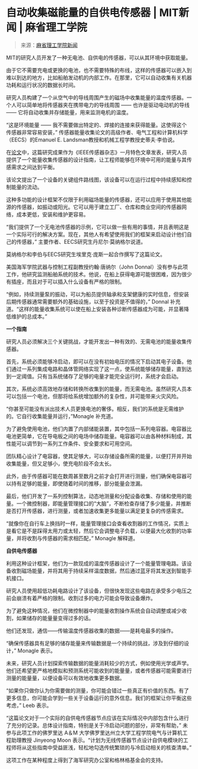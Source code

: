 <!--yml

类别：未分类

日期：2024年05月27日 15:01:54

-->

# 自动收集磁能量的自供电传感器 | MIT新闻 | 麻省理工学院

> 来源：[麻省理工学院新闻](https://news.mit.edu/2024/self-powered-sensor-harvests-magnetic-energy-0118)

MIT的研究人员开发了一种无电池、自供电的传感器，可以从其环境中获取能量。

由于它不需要充电或更换的电池，也不需要特殊的布线，这样的传感器可以嵌入到难以到达的地方，比如船舶发动机的内部工作。在那里，它可以自动收集有关机器功耗和运行状况的数据长时间。

研究人员构建了一个从空气中的导线周围产生的磁场中收集能量的温度传感器。一个人可以简单地将传感器夹在携带电力的导线周围 —— 也许是驱动电动机的导线 —— 它将自动收集并存储能量，用来监测电机的温度。

“这是环境能量 —— 我不需要做出特定的、焊接的连接来获得能量。这使得这个传感器非常容易安装，” 传感器能量收集论文的高级作者、电气工程和计算机科学（EECS）的Emanuel E. Landsman教授和机械工程学教授史蒂夫·李伯说。

在[论文](https://ieeexplore.ieee.org/document/10341273)中，这篇研究成果作为《IEEE传感器杂志》一月特色文章发表，研究人员提供了一个能量收集传感器的设计指南，让工程师能够在环境中可用的能量与其传感需求之间达到平衡。

该论文提出了一个设备的关键组件路线图，该设备可以在运行过程中持续感知和控制能量的流动。

这种多功能的设计框架不仅限于利用磁场能量的传感器，还可以应用于使用其他能源的传感器，如振动或阳光。它可以用于建立工厂、仓库和商业空间的传感器网络，成本更低，安装和维护更容易。

“我们提供了一个无电池传感器的示例，它可以做一些有用的事情，并且表明这是一个实际可行的解决方案。现在，其他人有希望使用我们的框架来启动设计他们自己的传感器，” 主要作者、EECS研究生丹尼尔·莫纳格尔说道。

莫纳格尔和李伯与EECS研究生埃里克·庞斯一起合作撰写了这篇论文。

美国海军学院武器与控制工程副教授约翰·唐纳尔（John Donnal）没有参与此项工作，他研究监测船舶系统的技术。他说，在船上获得电源可能很困难，因为很少有插座，而且对于可以插入什么设备有严格的限制。

“例如，持续测量泵的振动，可以为船员提供轴承和支架健康的实时信息，但安装后期传感器通常需要额外的基础设施，以至于投资是不值得的，” Donnal 补充道。“这样的能量收集系统可以使在船上安装各种诊断传感器成为可能，并显著降低维护的总成本。”

**一个指南**

研究人员必须解决三个关键挑战，才能开发出一种有效的、无需电池的能量收集传感器。

首先，系统必须能够冷启动，即可以在没有初始电压的情况下启动其电子设备。他们通过一系列集成电路和晶体管网络实现了这一点，使系统能够储存能量，直到达到一定阈值。只有当系统储存了足够的电量才能完全运行时，系统才会启动。

其次，系统必须高效地存储和转换所收集到的能量，而无需电池。虽然研究人员本可以包括一个电池，但那将给系统增加额外的复杂性，并可能带来火灾风险。

“你甚至可能没有派出技术人员更换电池的奢侈。相反，我们的系统是无需维护的。它自行收集能量并运行，”Monagle 补充道。

为了避免使用电池，他们内置了内部储能装置，其中包括一系列电容器。电容器比电池更简单，它在导电板之间的电场中储存能量。电容器可以由各种材料制成，其性能可以调节到一系列工作条件、安全要求和可用空间。

团队精心设计了电容器，使其足够大，可以存储设备所需的能量，以便打开并开始收集能量，但又足够小，使充电阶段不会太长。

此外，由于传感器可能在数周甚至数月之前才会打开进行测量，他们确保电容器可以持有足够的能量，即使随着时间的推移，部分能量会泄漏。

最后，他们开发了一系列控制算法，动态地测量和分配设备收集、存储和使用的能量。一个微控制器，即能量管理接口的“大脑”，不断检查存储了多少能量，并推断是否打开传感器，进行测量，或者加速收集更多能量以满足更复杂的传感需求。

“就像你在自行车上换挡时一样，能量管理接口会查看收割器的工作情况，实质上是看它是不是踩得太用力或太轻，然后它会调整电子负载，以便最大化收割的功率量，并将收割与传感器的需求相匹配，” Monagle 解释道。

**自供电传感器**

利用这种设计框架，他们为一款现成的温度传感器设计了一个能量管理电路。该设备收割磁场能量，并将其用于持续采样温度数据，然后通过蓝牙将其发送到智能手机接口。

研究人员使用超低功耗电路设计了该设备，但很快发现这些电路在承受多少电压之前会崩溃有着严格的限制。收割过多的电力可能会导致设备爆炸。

为了避免这种情况，他们在微控制器中的能量收割操作系统会自动调整或减少收割，如果储存的能量量变得过多的话。

他们还发现，通信——传输温度传感器收集的数据——是耗电最多的操作。

“确保传感器具有足够的储存能量来传输数据是一个持续的挑战，涉及到仔细的设计，” Monagle 表示。

未来，研究人员计划探索传输数据的能量消耗较少的方式，例如使用光学或声学。他们还希望更严格地模拟和预测系统可能收到的能量量，或者传感器可能需要进行测量的能量量，以便设备可以有效地收集更多数据。

“如果你只做你认为你需要做的测量，你可能会错过一些真正有价值的东西。有了更多信息，你可能会学到一些关于设备运行的意外信息。我们的框架让你平衡这些考虑，” Leeb 表示。

“这篇论文对于一个实际的自供电传感器节点应该在实际情况中内部包含什么进行了充分的记录。总体设计指南，特别是关于冷启动问题的部分，非常有帮助，” 未参与此项工作的佛罗里达 A＆M 大学佛罗里达州立大学工程学院电气与计算机工程助理教授 Jinyeong Moon 表示。“计划为无线传感器节点设计自供电模块的工程师将从这些指南中受益匪浅，轻松地勾选传统繁琐的与冷启动相关的核查清单。”

这项工作在某种程度上得到了海军研究办公室和格林格基金会的支持。

